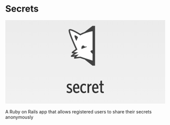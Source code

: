 # Secrets

![Secret App Logo](/public/images/secret_app_clone.png)

A Ruby on Rails app that allows registered users to share their secrets anonymously
